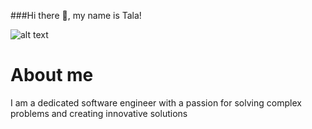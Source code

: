 ###Hi there 👋, my name is Tala!


![alt text](icegif-939.giif)
# About me
I am a dedicated software engineer with a passion for solving complex problems and creating innovative solutions

